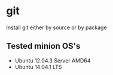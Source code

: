 # git

Install git either by source or by package

## Tested minion OS's

- Ubuntu 12.04.3 Server AMD64
- Ubuntu 14.04.1 LTS
